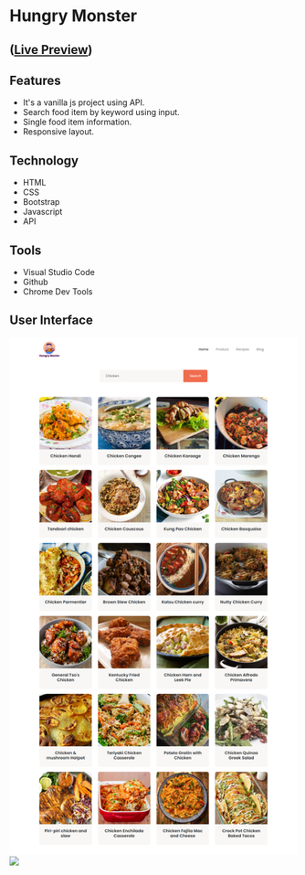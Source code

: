 # Hungry Monster
## ([Live Preview](https://tayab-pabel.github.io/hungry-monster/))
## Features
   - It's a vanilla js project using API.
   - Search food item by keyword using input.
   - Single food item information.
   - Responsive layout.
## Technology
   - HTML
   - CSS
   - Bootstrap
   - Javascript
   - API
## Tools
   - Visual Studio Code
   - Github
   - Chrome Dev Tools
## User Interface
![](ui/search-results.png)
![](ui/search-info.png)